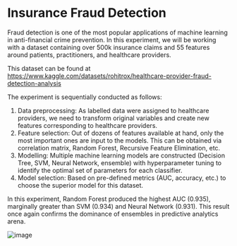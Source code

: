 # Insurance Fraud Detection

Fraud detection is one of the most popular applications of machine learning in anti-financial crime prevention. In this experiment, we will be working with a dataset containing over 500k insurance claims and 55 features around patients, practitioners, and healthcare providers.

This dataset can be found at https://www.kaggle.com/datasets/rohitrox/healthcare-provider-fraud-detection-analysis

The experiment is sequentially conducted as follows:
1. Data preprocessing: As labelled data were assigned to healthcare providers, we need to transform original variables and create new features corresponding to healthcare providers.
2. Feature selection: Out of dozens of features available at hand, only the most important ones are input to the models. This can be obtained via correlation matrix, Random Forest, Recursive Feature Elimination, etc.
3. Modelling: Multiple machine learning models are constructed (Decision Tree, SVM, Neural Network, ensemble) with hyperparameter tuning to identify the optimal set of parameters for each classifier.
4. Model selection: Based on pre-defined metrics (AUC, accuracy, etc.) to choose the superior model for this dataset.

In this experiment, Random Forest produced the highest AUC (0.935), marginally greater than SVM (0.934) and Neural Network (0.931). This result once again confirms the dominance of ensembles in predictive analytics arena.

![image](https://github.com/user-attachments/assets/d413070a-d7d2-43c2-afe4-5000ff51721a)

